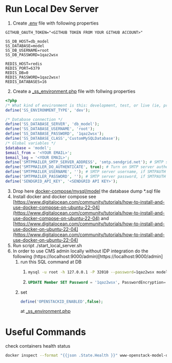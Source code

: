 Run Local Dev Server
====================

1. Create [.env](.env) file with following properties
```dotenv
GITHUB_OAUTH_TOKEN="<GITHUB TOKEN FROM YOUR GITHUB ACCOUNT>"

SS_DB_HOST=db_model
SS_DATABASE=model
SS_DB_USERNAME=root
SS_DB_PASSWORD=1qaz2wsx

REDIS_HOST=redis
REDIS_PORT=6379
REDIS_DB=0
REDIS_PASSWORD=1qaz2wsx!
REDIS_DATABASES=16
```
2. Create a [_ss_environment.php](_ss_environment.php) file with follwing properties
```php
<?php
/* What kind of environment is this: development, test, or live (ie, production)? */
define('SS_ENVIRONMENT_TYPE', 'dev');

/* Database connection */
define('SS_DATABASE_SERVER', 'db_model');
define('SS_DATABASE_USERNAME', 'root');
define('SS_DATABASE_PASSWORD', '1qaz2wsx');
define('SS_DATABASE_CLASS','CustomMySQLDatabase');
/* Global variables */
$database = 'model';
$email_from = '<YOUR EMAIL>';
$email_log = '<YOUR EMAIL>';
define('SMTPMAILER_SMTP_SERVER_ADDRESS', 'smtp.sendgrid.net'); # SMTP server address
define('SMTPMAILER_DO_AUTHENTICATE', true); # Turn on SMTP server authentication. Set to false for an anonymous connection
define('SMTPMAILER_USERNAME', ''); # SMTP server username, if SMTPAUTH == true
define('SMTPMAILER_PASSWORD', ''); # SMTP server password, if SMTPAUTH == true
define('SENDGRID_API_KEY', '<SENDGRID API KEY>');
```
3. Drop here  [docker-compose/mysql/model](docker-compose/mysql/model) the database dump *.sql file
4. Install docker and docker compose see 
   [https://www.digitalocean.com/community/tutorials/how-to-install-and-use-docker-compose-on-ubuntu-22-04](https://www.digitalocean.com/community/tutorials/how-to-install-and-use-docker-compose-on-ubuntu-22-04) and [https://www.digitalocean.com/community/tutorials/how-to-install-and-use-docker-on-ubuntu-22-04](https://www.digitalocean.com/community/tutorials/how-to-install-and-use-docker-on-ubuntu-22-04)
5. Run script ./start_local_server.sh
6. In order to use CMS admin locally without IDP integration do the following (https://localhost:9000/admin)[https://localhost:9000/admin]
   1. run this SQL command at DB
      1. ````bash
         mysql -u root -h 127.0.0.1 -P 32010 --password=1qaz2wsx model
         ````
      2. ````sql
         UPDATE Member SET Password = '1qaz2wsx', PasswordEncryption='none';
         ````
   2. set 
      ```php
      define('OPENSTACKID_ENABLED',false);
      ```
      at [_ss_environment.php](_ss_environment.php)   

Useful Commands
===============

check containers health status

````bash
docker inspect --format "{{json .State.Health }}" www-openstack-model-db-local | jq '.
````

